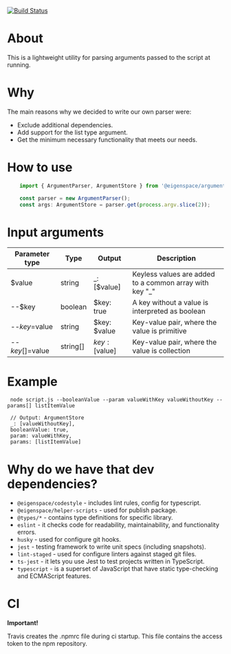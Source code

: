 [![Build Status](https://travis-ci.com/eigen-space/argument-parser.svg?branch=master)](https://travis-ci.com/eigen-space/argument-parser)

# About
 
This is a lightweight utility for parsing arguments passed to the script at running.

# Why

The main reasons why we decided to write our own parser were:
* Exclude additional dependencies.
* Add support for the list type argument.
* Get the minimum necessary functionality that meets our needs.

# How to use

```typescript
    import { ArgumentParser, ArgumentStore } from '@eigenspace/argument-parser';

    const parser = new ArgumentParser();
    const args: ArgumentStore = parser.get(process.argv.slice(2));
```

# Input arguments

| Parameter type | Type | Output | Description |
| ------ | ------ | ------ | ------ |
| $value | string | _: [$value] | Keyless values are added to a common array with key "_" |
| --$key | boolean | $key: true | A key without a value is interpreted as boolean |
| --$key=$value | string | $key: $value | Key-value pair, where the value is primitive |
| --$key[]=$value | string[] | $key: [$value] | Key-value pair, where the value is collection |

# Example

```node
 node script.js --booleanValue --param valueWithKey valueWithoutKey --params[] listItemValue
 
 // Output: ArgumentStore
 _: [valueWithoutKey],
 booleanValue: true,
 param: valueWithKey,
 params: [listItemValue]
```


# Why do we have that dev dependencies?

* `@eigenspace/codestyle` - includes lint rules, config for typescript.
* `@eigenspace/helper-scripts` - used for publish package.
* `@types/*` - contains type definitions for specific library.
* `eslint` - it checks code for readability, maintainability, and functionality errors.
* `husky` - used for configure git hooks.
* `jest` - testing framework to write unit specs (including snapshots).
* `lint-staged` - used for configure linters against staged git files.
* `ts-jest` - it lets you use Jest to test projects written in TypeScript.
* `typescript` - is a superset of JavaScript that have static type-checking and ECMAScript features.

# CI

**Important!**

Travis creates the .npmrc file during ci startup. This file contains the access token to the npm repository.